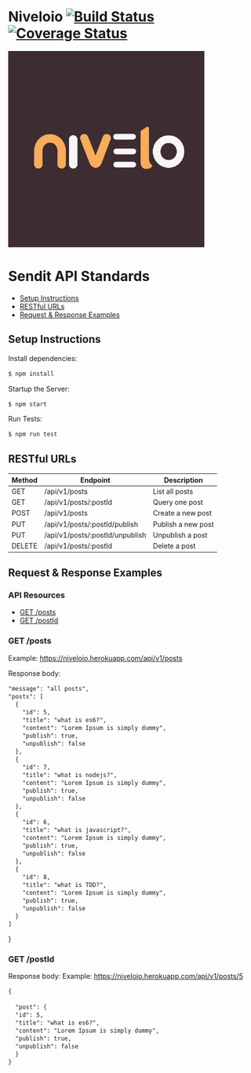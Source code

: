 # Niveloio [![Build Status](https://travis-ci.com/niveloio/niveloio.svg?branch=develop)](https://travis-ci.com/niveloio/niveloio)[![Coverage Status](https://coveralls.io/repos/github/niveloio/niveloio/badge.svg?branch=develop)](https://coveralls.io/github/niveloio/niveloio?branch=develop)

![](./logo.jpg)

# Sendit API Standards

- [Setup Instructions](#instructions)
- [RESTful URLs](#restful-urls)
- [Request & Response Examples](#request--response-examples)

## Setup Instructions

Install dependencies:

```sh
$ npm install
```

Startup the Server:

```sh
$ npm start
```

Run Tests:

```sh
$ npm run test
```

## RESTful URLs

| Method | Endpoint                        | Description        |
| ------ | ------------------------------- | ------------------ |
| GET    | /api/v1/posts                   | List all posts     |
| GET    | /api/v1/posts/:postId           | Query one post     |
| POST   | /api/v1/posts                   | Create a new post  |
| PUT    | /api/v1/posts/:postId/publish   | Publish a new post |
| PUT    | /api/v1/posts/:postId/unpublish | Unpublish a post   |
| DELETE | /api/v1/posts/:postId           | Delete a post      |

## Request & Response Examples

### API Resources

- [GET /posts](#get-posts)
- [GET /postId](#get-onepost)

### GET /posts

Example: https://niveloio.herokuapp.com/api/v1/posts

Response body:

    "message": "all posts",
    "posts": [
      {
        "id": 5,
        "title": "what is es6?",
        "content": "Lorem Ipsum is simply dummy",
        "publish": true,
        "unpublish": false
      },
      {
        "id": 7,
        "title": "what is nodejs?",
        "content": "Lorem Ipsum is simply dummy",
        "publish": true,
        "unpublish": false
      },
      {
        "id": 6,
        "title": "what is javascript?",
        "content": "Lorem Ipsum is simply dummy",
        "publish": true,
        "unpublish": false
      },
      {
        "id": 8,
        "title": "what is TDD?",
        "content": "Lorem Ipsum is simply dummy",
        "publish": true,
        "unpublish": false
      }
    ]

}

### GET /postId

Response body:
Example: https://niveloio.herokuapp.com/api/v1/posts/5

    {

      "post": {
      "id": 5,
      "title": "what is es6?",
      "content": "Lorem Ipsum is simply dummy",
      "publish": true,
      "unpublish": false
      }
    }
